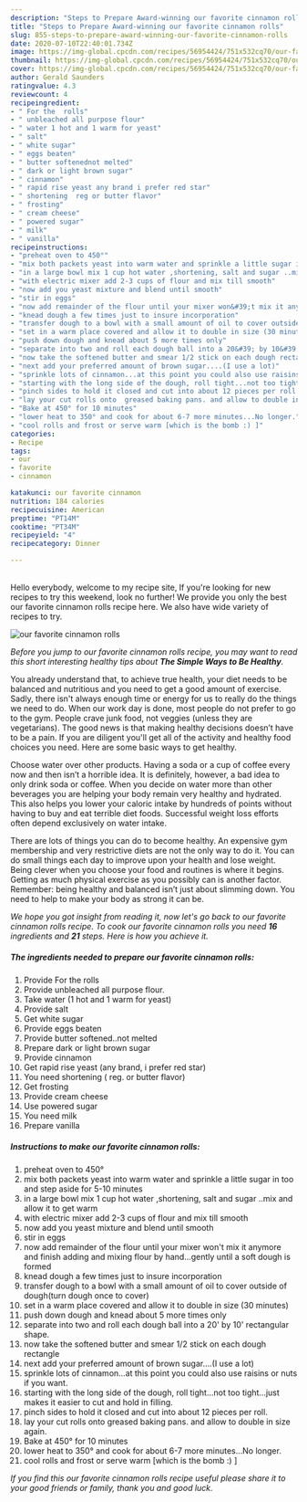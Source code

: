 ```yaml
---
description: "Steps to Prepare Award-winning our favorite cinnamon rolls"
title: "Steps to Prepare Award-winning our favorite cinnamon rolls"
slug: 855-steps-to-prepare-award-winning-our-favorite-cinnamon-rolls
date: 2020-07-10T22:40:01.734Z
image: https://img-global.cpcdn.com/recipes/56954424/751x532cq70/our-favorite-cinnamon-rolls-recipe-main-photo.jpg
thumbnail: https://img-global.cpcdn.com/recipes/56954424/751x532cq70/our-favorite-cinnamon-rolls-recipe-main-photo.jpg
cover: https://img-global.cpcdn.com/recipes/56954424/751x532cq70/our-favorite-cinnamon-rolls-recipe-main-photo.jpg
author: Gerald Saunders
ratingvalue: 4.3
reviewcount: 4
recipeingredient:
- " For the  rolls"
- " unbleached all purpose flour"
- " water 1 hot and 1 warm for yeast"
- " salt"
- " white sugar"
- " eggs beaten"
- " butter softenednot melted"
- " dark or light brown sugar"
- " cinnamon"
- " rapid rise yeast any brand i prefer red star"
- " shortening  reg or butter flavor"
- " frosting"
- " cream cheese"
- " powered sugar"
- " milk"
- " vanilla"
recipeinstructions:
- "preheat oven to 450°"
- "mix both packets yeast into warm water and sprinkle a little sugar in too and step aside for 5-10 minutes"
- "in a large bowl mix 1 cup hot water ,shortening, salt and sugar ..mix and allow it to get warm"
- "with electric mixer add 2-3 cups of flour and mix till smooth"
- "now add you yeast mixture and blend until smooth"
- "stir in eggs"
- "now add remainder of the flour until your mixer won&#39;t mix it anymore and finish adding and mixing flour by hand...gently until a soft dough is formed"
- "knead dough a few times just to insure incorporation"
- "transfer dough to a bowl with a small amount of oil to cover outside of dough(turn dough once to cover)"
- "set in a warm place covered and allow it to double in size (30 minutes)"
- "push down dough and knead about 5 more times only"
- "separate into two and roll each dough ball into a 20&#39; by 10&#39; rectangular shape."
- "now take the softened butter and smear 1/2 stick on each dough rectangle"
- "next add your preferred amount of brown sugar....(I use a lot)"
- "sprinkle lots of cinnamon...at this point you could also use raisins or nuts if you want."
- "starting with the long side of the dough, roll tight...not too tight...just makes it easier to cut and hold in filling."
- "pinch sides to hold it closed and cut into about 12 pieces per roll."
- "lay your cut rolls onto  greased baking pans. and allow to double in size again."
- "Bake at 450° for 10 minutes"
- "lower heat to 350° and cook for about 6-7 more minutes...No longer."
- "cool rolls and frost or serve warm [which is the bomb :) ]"
categories:
- Recipe
tags:
- our
- favorite
- cinnamon

katakunci: our favorite cinnamon 
nutrition: 184 calories
recipecuisine: American
preptime: "PT14M"
cooktime: "PT34M"
recipeyield: "4"
recipecategory: Dinner

---
```

<br>
Hello everybody, welcome to my recipe site, If you're looking for new recipes to try this weekend, look no further! We provide you only the best our favorite cinnamon rolls recipe here. We also have wide variety of recipes to try.
<br>


![our favorite cinnamon rolls](https://img-global.cpcdn.com/recipes/56954424/751x532cq70/our-favorite-cinnamon-rolls-recipe-main-photo.jpg)

<i>Before you jump to our favorite cinnamon rolls recipe, you may want to read this short interesting healthy tips about <strong>The Simple Ways to Be Healthy</strong>.</i>

You already understand that, to achieve true health, your diet needs to be balanced and nutritious and you need to get a good amount of exercise. Sadly, there isn't always enough time or energy for us to really do the things we need to do. When our work day is done, most people do not prefer to go to the gym. People crave junk food, not veggies (unless they are vegetarians). The good news is that making healthy decisions doesn’t have to be a pain. If you are diligent you'll get all of the activity and healthy food choices you need. Here are some basic ways to get healthy.

Choose water over other products. Having a soda or a cup of coffee every now and then isn’t a horrible idea. It is definitely, however, a bad idea to only drink soda or coffee. When you decide on water more than other beverages you are helping your body remain very healthy and hydrated. This also helps you lower your caloric intake by hundreds of points without having to buy and eat terrible diet foods. Successful weight loss efforts often depend exclusively on water intake.

There are lots of things you can do to become healthy. An expensive gym membership and very restrictive diets are not the only way to do it. You can do small things each day to improve upon your health and lose weight. Being clever when you choose your food and routines is where it begins. Getting as much physical exercise as you possibly can is another factor. Remember: being healthy and balanced isn’t just about slimming down. You need to help to make your body as strong it can be. 


<i>We hope you got insight from reading it, now let's go back to our favorite cinnamon rolls recipe. To cook our favorite cinnamon rolls you need <strong>16</strong> ingredients and <strong>21</strong> steps. Here is how you achieve it.
</i>

##### The ingredients needed to prepare our favorite cinnamon rolls:

1. Provide  For the  rolls
1. Provide  unbleached all purpose flour.
1. Take  water (1 hot and 1 warm for yeast)
1. Provide  salt
1. Get  white sugar
1. Provide  eggs beaten
1. Provide  butter softened..not melted
1. Prepare  dark or light brown sugar
1. Provide  cinnamon
1. Get  rapid rise yeast (any brand, i prefer red star)
1. You need  shortening ( reg. or butter flavor)
1. Get  frosting
1. Provide  cream cheese
1. Use  powered sugar
1. You need  milk
1. Prepare  vanilla


##### Instructions to make our favorite cinnamon rolls:

1. preheat oven to 450°
1. mix both packets yeast into warm water and sprinkle a little sugar in too and step aside for 5-10 minutes
1. in a large bowl mix 1 cup hot water ,shortening, salt and sugar ..mix and allow it to get warm
1. with electric mixer add 2-3 cups of flour and mix till smooth
1. now add you yeast mixture and blend until smooth
1. stir in eggs
1. now add remainder of the flour until your mixer won&#39;t mix it anymore and finish adding and mixing flour by hand...gently until a soft dough is formed
1. knead dough a few times just to insure incorporation
1. transfer dough to a bowl with a small amount of oil to cover outside of dough(turn dough once to cover)
1. set in a warm place covered and allow it to double in size (30 minutes)
1. push down dough and knead about 5 more times only
1. separate into two and roll each dough ball into a 20&#39; by 10&#39; rectangular shape.
1. now take the softened butter and smear 1/2 stick on each dough rectangle
1. next add your preferred amount of brown sugar....(I use a lot)
1. sprinkle lots of cinnamon...at this point you could also use raisins or nuts if you want.
1. starting with the long side of the dough, roll tight...not too tight...just makes it easier to cut and hold in filling.
1. pinch sides to hold it closed and cut into about 12 pieces per roll.
1. lay your cut rolls onto  greased baking pans. and allow to double in size again.
1. Bake at 450° for 10 minutes
1. lower heat to 350° and cook for about 6-7 more minutes...No longer.
1. cool rolls and frost or serve warm [which is the bomb :) ]


<i>If you find this our favorite cinnamon rolls recipe useful please share it to your good friends or family, thank you and good luck.</i>
